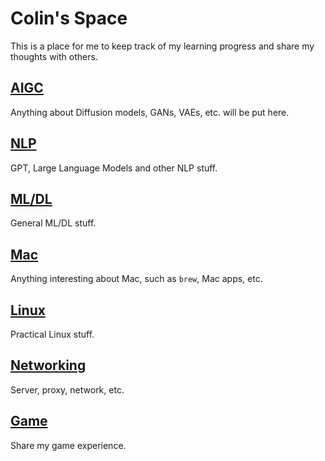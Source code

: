 # Colin's Space

This is a place for me to keep track of my learning progress and share my thoughts with others.

## [AIGC](aigc)

Anything about Diffusion models, GANs, VAEs, etc. will be put here.

## [NLP](nlp)

GPT, Large Language Models and other NLP stuff.

## [ML/DL](ml)

General ML/DL stuff.

## [Mac](mac)

Anything interesting about Mac, such as `brew`, Mac apps, etc.

## [Linux](linux)

Practical Linux stuff.

## [Networking](networking)

Server, proxy, network, etc.

## [Game](game)

Share my game experience.
